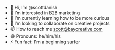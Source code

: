 - 👋 Hi, I’m @scottdanish
- 👀 I’m interested in B2B marketing
- 🌱 I’m currently learning how to be more curious
- 💞️ I’m looking to collaborate on creative projects
- 📫 How to reach me scott@baycreative.com
- 😄 Pronouns: he/him/his
- ⚡ Fun fact: I'm a beginning surfer

<!---
scottdanish/scottdanish is a ✨ special ✨ repository because its `README.md` (this file) appears on your GitHub profile.
You can click the Preview link to take a look at your changes.
--->

